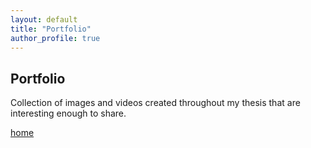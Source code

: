 ```yaml
---
layout: default
title: "Portfolio"
author_profile: true
---
```


## Portfolio

Collection of images and videos created throughout my thesis that are interesting enough to share.

[home](./)
